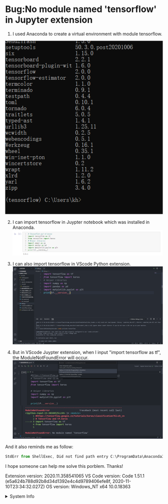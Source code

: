 # <VScode> Bug:No module named 'tensorflow' in Jupyter extension
1. I used Anaconda to create a virtual environment with module tensorflow.
 
<img src="https://github.com/christina-0725/Helloworld/blob/main/3.PNG">

2. I can import tensorflow in Juypter notebook which was installed in Anaconda. 
![Image of Juypter notebook](https://github.com/christina-0725/Helloworld/blob/main/2.PNG)

3. I can also import tensorflow in VScode Python extension.
![Image of VScode Python extension](https://github.com/christina-0725/Helloworld/blob/main/4.PNG)

4. But in VScode Juypter extension, when I input "import tensorflow as tf", the ModuleNotFoundError will occur.
![Image of Vscode Juypter extension](https://github.com/christina-0725/Helloworld/blob/main/1.PNG)

And it also reminds me as follow:

```TypeScript
StdErr from ShellExec, Did not find path entry C:\ProgramData\Anaconda3\bin for C:/ProgramData/Anaconda3/Scripts/activate && conda activate base && echo 'e8b39361-0157-4923-80e1-22d70d46dee6' && python c:\Users\kh\.vscode\extensions\ms-python.python-2020.11.358366026\pythonFiles\pyvsc-run-isolated.py c:/Users/kh/.vscode/extensions/ms-python.python-2020.11.358366026/pythonFiles/printEnvVariables.py
```

I hope someone can help me solve this porblem. Thanks!

Extension version: 2020.11.358541065
VS Code version: Code 1.51.1 (e5a624b788d92b8d34d1392e4c4d9789406efe8f, 2020-11-10T23:34:32.027Z)
OS version: Windows_NT x64 10.0.18363

<details>
<summary>System Info</summary>

|Item|Value|
|---|---|
|CPUs|Intel(R) Core(TM) i5-9400 CPU @ 2.90GHz (6 x 2904)|
|GPU Status|2d_canvas: enabled<br>flash_3d: enabled<br>flash_stage3d: enabled<br>flash_stage3d_baseline: enabled<br>gpu_compositing: enabled<br>multiple_raster_threads: enabled_on<br>oop_rasterization: disabled_off<br>opengl: enabled_on<br>protected_video_decode: enabled<br>rasterization: enabled<br>skia_renderer: disabled_off_ok<br>video_decode: enabled<br>vulkan: disabled_off<br>webgl: enabled<br>webgl2: enabled|
|Load (avg)|undefined|
|Memory (System)|7.84GB (2.97GB free)|
|Process Argv|C:\Users\kh\Desktop\VScode\服装图像训练.ipynb --crash-reporter-id 6a652439-042b-4523-8c8c-eea565986121|
|Screen Reader|no|
|VM|0%|
</details>
<!-- generated by issue reporter -->
